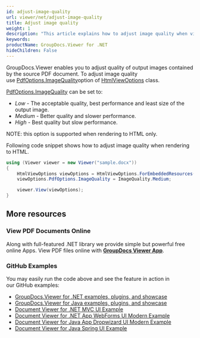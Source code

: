 ```yaml
---
id: adjust-image-quality
url: viewer/net/adjust-image-quality
title: Adjust image quality
weight: 1
description: "This article explains how to adjust image quality when viewing PDF Documents with GroupDocs.Viewer within your .NET applications."
keywords: 
productName: GroupDocs.Viewer for .NET
hideChildren: False
---
```

GroupDocs.Viewer enables you to adjust quality of output images contained by the source PDF document. To adjust image quality use [PdfOptions.ImageQuality](https://apireference.groupdocs.com/net/viewer/groupdocs.viewer.options/pdfoptions/properties/imagequality)option of [HtmlViewOptions](https://apireference.groupdocs.com/net/viewer/groupdocs.viewer.options/htmlviewoptions) class.

[PdfOptions.ImageQuality](https://apireference.groupdocs.com/net/viewer/groupdocs.viewer.options/pdfoptions/properties/imagequality) can be set to:

* *Low* - The acceptable quality, best performance and least size of the output image.
* *Medium* - Better quality and slower performance.
* *High* - Best quality but slow performance.

NOTE: this option is supported when rendering to HTML only.

Following code snippet shows how to adjust image quality when rendering to HTML.

```csharp
using (Viewer viewer = new Viewer("sample.docx"))
{
    HtmlViewOptions viewOptions = HtmlViewOptions.ForEmbeddedResources();
    viewOptions.PdfOptions.ImageQuality = ImageQuality.Medium;

    viewer.View(viewOptions);
}
```

## More resources

### View PDF Documents Online

Along with full-featured .NET library we provide simple but powerful free online Apps.
View PDF files online with **[GroupDocs Viewer App](https://products.groupdocs.app/viewer/pdf)**.

### GitHub Examples

You may easily run the code above and see the feature in action in our GitHub examples:

* [GroupDocs.Viewer for .NET examples, plugins, and showcase](https://github.com/groupdocs-viewer/GroupDocs.Viewer-for-.NET)
* [GroupDocs.Viewer for Java examples, plugins, and showcase](https://github.com/groupdocs-viewer/GroupDocs.Viewer-for-Java)
* [Document Viewer for .NET MVC UI Example](https://github.com/groupdocs-viewer/GroupDocs.Viewer-for-.NET-MVC)
* [Document Viewer for .NET App WebForms UI Modern Example](https://github.com/groupdocs-viewer/GroupDocs.Viewer-for-.NET-WebForms)
* [Document Viewer for Java App Dropwizard UI Modern Example](https://github.com/groupdocs-viewer/GroupDocs.Viewer-for-Java-Dropwizard)
* [Document Viewer for Java Spring UI Example](https://github.com/groupdocs-viewer/GroupDocs.Viewer-for-Java-Spring)

